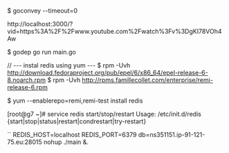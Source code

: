 $ goconvey --timeout=0

http://localhost:3000/?vid=https%3A%2F%2Fwww.youtube.com%2Fwatch%3Fv%3DgKI78VOh4Aw

$ godep go run main.go 


// --- instal redis using yum ---
$ rpm -Uvh http://download.fedoraproject.org/pub/epel/6/x86_64/epel-release-6-8.noarch.rpm
$ rpm -Uvh http://rpms.famillecollet.com/enterprise/remi-release-6.rpm

$ yum --enablerepo=remi,remi-test install redis

[root@g7 ~]# service redis start/stop/restart
Usage: /etc/init.d/redis {start|stop|status|restart|condrestart|try-restart}


``
REDIS_HOST=localhost REDIS_PORT=6379 db=ns351151.ip-91-121-75.eu:28015 nohup ./main &.
```